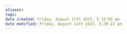 ```yaml
---
aliases: 
tags: 
date created: Friday, August 11th 2023, 5:15:05 pm
date modified: Friday, August 11th 2023, 5:20:22 pm
---
```

